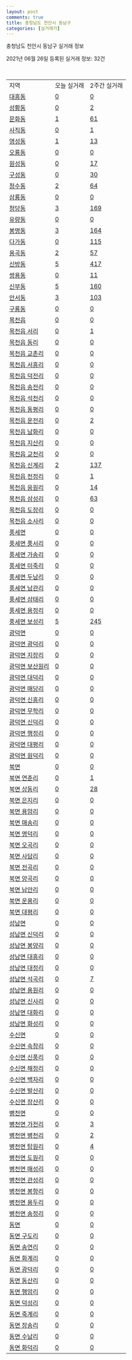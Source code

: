 ```yaml
---
layout: post
comments: true
title: 충청남도 천안시 동남구
categories: [실거래가]
---
```


충청남도 천안시 동남구 실거래 정보

2021년 06월 26일 등록된 실거래 정보: 32건

<script type="text/javascript">
  google.charts.load('current', {'packages':['corechart']});
  google.charts.setOnLoadCallback(drawChart);

  function drawChart() {
    var data = google.visualization.arrayToDataTable([['거래일', '매매', '전월세', '전매'], ['2021-02', 0, 9, 0], ['2021-03', 9, 59, 0], ['2021-04', 199, 160, 76], ['2021-05', 469, 250, 227], ['2021-06', 250, 119, 65]]);

    var options = {
      title: '최근 유형별 거래량 추이',
      legend: { position: 'bottom' }
    };

    var chart = new google.visualization.LineChart(document.getElementById('columnchart_material'));
    chart.draw(data, (options));
  }
</script>

<div id="columnchart_material" style="width: 450px; margin-left: -35px"></div>
<br>
<table class="sortable">
  <tr>
    <td>지역</td>
    <td>오늘 실거래</td>
    <td>2주간 실거래</td>
  </tr>

  
  <tr class="item">
    <td><a href="4413110100.html">대흥동</a></td>
    <td><a href="4413110100.html">0</a></td>
    <td><a href="4413110100.html">0</a></td>
  </tr>
    

  <tr class="item">
    <td><a href="4413110200.html">성황동</a></td>
    <td><a href="4413110200.html">0</a></td>
    <td><a href="4413110200.html">2</a></td>
  </tr>
    

  <tr class="item">
    <td><a href="4413110300.html">문화동</a></td>
    <td><a href="4413110300.html">1</a></td>
    <td><a href="4413110300.html">61</a></td>
  </tr>
    

  <tr class="item">
    <td><a href="4413110400.html">사직동</a></td>
    <td><a href="4413110400.html">0</a></td>
    <td><a href="4413110400.html">1</a></td>
  </tr>
    

  <tr class="item">
    <td><a href="4413110500.html">영성동</a></td>
    <td><a href="4413110500.html">1</a></td>
    <td><a href="4413110500.html">13</a></td>
  </tr>
    

  <tr class="item">
    <td><a href="4413110600.html">오룡동</a></td>
    <td><a href="4413110600.html">0</a></td>
    <td><a href="4413110600.html">0</a></td>
  </tr>
    

  <tr class="item">
    <td><a href="4413110700.html">원성동</a></td>
    <td><a href="4413110700.html">0</a></td>
    <td><a href="4413110700.html">17</a></td>
  </tr>
    

  <tr class="item">
    <td><a href="4413110800.html">구성동</a></td>
    <td><a href="4413110800.html">0</a></td>
    <td><a href="4413110800.html">30</a></td>
  </tr>
    

  <tr class="item">
    <td><a href="4413110900.html">청수동</a></td>
    <td><a href="4413110900.html">2</a></td>
    <td><a href="4413110900.html">64</a></td>
  </tr>
    

  <tr class="item">
    <td><a href="4413111000.html">삼룡동</a></td>
    <td><a href="4413111000.html">0</a></td>
    <td><a href="4413111000.html">0</a></td>
  </tr>
    

  <tr class="item">
    <td><a href="4413111100.html">청당동</a></td>
    <td><a href="4413111100.html">3</a></td>
    <td><a href="4413111100.html">169</a></td>
  </tr>
    

  <tr class="item">
    <td><a href="4413111200.html">유량동</a></td>
    <td><a href="4413111200.html">0</a></td>
    <td><a href="4413111200.html">0</a></td>
  </tr>
    

  <tr class="item">
    <td><a href="4413111300.html">봉명동</a></td>
    <td><a href="4413111300.html">3</a></td>
    <td><a href="4413111300.html">164</a></td>
  </tr>
    

  <tr class="item">
    <td><a href="4413111400.html">다가동</a></td>
    <td><a href="4413111400.html">0</a></td>
    <td><a href="4413111400.html">115</a></td>
  </tr>
    

  <tr class="item">
    <td><a href="4413111500.html">용곡동</a></td>
    <td><a href="4413111500.html">2</a></td>
    <td><a href="4413111500.html">57</a></td>
  </tr>
    

  <tr class="item">
    <td><a href="4413111600.html">신방동</a></td>
    <td><a href="4413111600.html">5</a></td>
    <td><a href="4413111600.html">417</a></td>
  </tr>
    

  <tr class="item">
    <td><a href="4413111700.html">쌍용동</a></td>
    <td><a href="4413111700.html">0</a></td>
    <td><a href="4413111700.html">11</a></td>
  </tr>
    

  <tr class="item">
    <td><a href="4413111800.html">신부동</a></td>
    <td><a href="4413111800.html">5</a></td>
    <td><a href="4413111800.html">160</a></td>
  </tr>
    

  <tr class="item">
    <td><a href="4413111900.html">안서동</a></td>
    <td><a href="4413111900.html">3</a></td>
    <td><a href="4413111900.html">103</a></td>
  </tr>
    

  <tr class="item">
    <td><a href="4413112000.html">구룡동</a></td>
    <td><a href="4413112000.html">0</a></td>
    <td><a href="4413112000.html">0</a></td>
  </tr>
    

  <tr class="item">
    <td><a href="4413125000.html">목천읍</a></td>
    <td><a href="4413125000.html">0</a></td>
    <td><a href="4413125000.html">0</a></td>
  </tr>
    

  <tr class="item">
    <td><a href="4413125021.html">목천읍 서리</a></td>
    <td><a href="4413125021.html">0</a></td>
    <td><a href="4413125021.html">1</a></td>
  </tr>
    

  <tr class="item">
    <td><a href="4413125022.html">목천읍 동리</a></td>
    <td><a href="4413125022.html">0</a></td>
    <td><a href="4413125022.html">0</a></td>
  </tr>
    

  <tr class="item">
    <td><a href="4413125023.html">목천읍 교촌리</a></td>
    <td><a href="4413125023.html">0</a></td>
    <td><a href="4413125023.html">0</a></td>
  </tr>
    

  <tr class="item">
    <td><a href="4413125024.html">목천읍 서흥리</a></td>
    <td><a href="4413125024.html">0</a></td>
    <td><a href="4413125024.html">0</a></td>
  </tr>
    

  <tr class="item">
    <td><a href="4413125025.html">목천읍 덕전리</a></td>
    <td><a href="4413125025.html">0</a></td>
    <td><a href="4413125025.html">0</a></td>
  </tr>
    

  <tr class="item">
    <td><a href="4413125026.html">목천읍 송전리</a></td>
    <td><a href="4413125026.html">0</a></td>
    <td><a href="4413125026.html">0</a></td>
  </tr>
    

  <tr class="item">
    <td><a href="4413125027.html">목천읍 석천리</a></td>
    <td><a href="4413125027.html">0</a></td>
    <td><a href="4413125027.html">0</a></td>
  </tr>
    

  <tr class="item">
    <td><a href="4413125028.html">목천읍 동평리</a></td>
    <td><a href="4413125028.html">0</a></td>
    <td><a href="4413125028.html">0</a></td>
  </tr>
    

  <tr class="item">
    <td><a href="4413125029.html">목천읍 운전리</a></td>
    <td><a href="4413125029.html">0</a></td>
    <td><a href="4413125029.html">2</a></td>
  </tr>
    

  <tr class="item">
    <td><a href="4413125030.html">목천읍 남화리</a></td>
    <td><a href="4413125030.html">0</a></td>
    <td><a href="4413125030.html">0</a></td>
  </tr>
    

  <tr class="item">
    <td><a href="4413125031.html">목천읍 지산리</a></td>
    <td><a href="4413125031.html">0</a></td>
    <td><a href="4413125031.html">0</a></td>
  </tr>
    

  <tr class="item">
    <td><a href="4413125032.html">목천읍 교천리</a></td>
    <td><a href="4413125032.html">0</a></td>
    <td><a href="4413125032.html">0</a></td>
  </tr>
    

  <tr class="item">
    <td><a href="4413125033.html">목천읍 신계리</a></td>
    <td><a href="4413125033.html">2</a></td>
    <td><a href="4413125033.html">137</a></td>
  </tr>
    

  <tr class="item">
    <td><a href="4413125034.html">목천읍 천정리</a></td>
    <td><a href="4413125034.html">0</a></td>
    <td><a href="4413125034.html">1</a></td>
  </tr>
    

  <tr class="item">
    <td><a href="4413125035.html">목천읍 응원리</a></td>
    <td><a href="4413125035.html">0</a></td>
    <td><a href="4413125035.html">14</a></td>
  </tr>
    

  <tr class="item">
    <td><a href="4413125036.html">목천읍 삼성리</a></td>
    <td><a href="4413125036.html">0</a></td>
    <td><a href="4413125036.html">63</a></td>
  </tr>
    

  <tr class="item">
    <td><a href="4413125037.html">목천읍 도장리</a></td>
    <td><a href="4413125037.html">0</a></td>
    <td><a href="4413125037.html">0</a></td>
  </tr>
    

  <tr class="item">
    <td><a href="4413125038.html">목천읍 소사리</a></td>
    <td><a href="4413125038.html">0</a></td>
    <td><a href="4413125038.html">0</a></td>
  </tr>
    

  <tr class="item">
    <td><a href="4413131000.html">풍세면</a></td>
    <td><a href="4413131000.html">0</a></td>
    <td><a href="4413131000.html">0</a></td>
  </tr>
    

  <tr class="item">
    <td><a href="4413131021.html">풍세면 풍서리</a></td>
    <td><a href="4413131021.html">0</a></td>
    <td><a href="4413131021.html">0</a></td>
  </tr>
    

  <tr class="item">
    <td><a href="4413131022.html">풍세면 가송리</a></td>
    <td><a href="4413131022.html">0</a></td>
    <td><a href="4413131022.html">0</a></td>
  </tr>
    

  <tr class="item">
    <td><a href="4413131023.html">풍세면 미죽리</a></td>
    <td><a href="4413131023.html">0</a></td>
    <td><a href="4413131023.html">0</a></td>
  </tr>
    

  <tr class="item">
    <td><a href="4413131024.html">풍세면 두남리</a></td>
    <td><a href="4413131024.html">0</a></td>
    <td><a href="4413131024.html">0</a></td>
  </tr>
    

  <tr class="item">
    <td><a href="4413131025.html">풍세면 남관리</a></td>
    <td><a href="4413131025.html">0</a></td>
    <td><a href="4413131025.html">0</a></td>
  </tr>
    

  <tr class="item">
    <td><a href="4413131026.html">풍세면 삼태리</a></td>
    <td><a href="4413131026.html">0</a></td>
    <td><a href="4413131026.html">0</a></td>
  </tr>
    

  <tr class="item">
    <td><a href="4413131027.html">풍세면 용정리</a></td>
    <td><a href="4413131027.html">0</a></td>
    <td><a href="4413131027.html">0</a></td>
  </tr>
    

  <tr class="item">
    <td><a href="4413131028.html">풍세면 보성리</a></td>
    <td><a href="4413131028.html">5</a></td>
    <td><a href="4413131028.html">245</a></td>
  </tr>
    

  <tr class="item">
    <td><a href="4413132000.html">광덕면</a></td>
    <td><a href="4413132000.html">0</a></td>
    <td><a href="4413132000.html">0</a></td>
  </tr>
    

  <tr class="item">
    <td><a href="4413132021.html">광덕면 광덕리</a></td>
    <td><a href="4413132021.html">0</a></td>
    <td><a href="4413132021.html">0</a></td>
  </tr>
    

  <tr class="item">
    <td><a href="4413132022.html">광덕면 지장리</a></td>
    <td><a href="4413132022.html">0</a></td>
    <td><a href="4413132022.html">0</a></td>
  </tr>
    

  <tr class="item">
    <td><a href="4413132023.html">광덕면 보산원리</a></td>
    <td><a href="4413132023.html">0</a></td>
    <td><a href="4413132023.html">0</a></td>
  </tr>
    

  <tr class="item">
    <td><a href="4413132024.html">광덕면 대덕리</a></td>
    <td><a href="4413132024.html">0</a></td>
    <td><a href="4413132024.html">0</a></td>
  </tr>
    

  <tr class="item">
    <td><a href="4413132025.html">광덕면 매당리</a></td>
    <td><a href="4413132025.html">0</a></td>
    <td><a href="4413132025.html">0</a></td>
  </tr>
    

  <tr class="item">
    <td><a href="4413132026.html">광덕면 신흥리</a></td>
    <td><a href="4413132026.html">0</a></td>
    <td><a href="4413132026.html">0</a></td>
  </tr>
    

  <tr class="item">
    <td><a href="4413132027.html">광덕면 무학리</a></td>
    <td><a href="4413132027.html">0</a></td>
    <td><a href="4413132027.html">0</a></td>
  </tr>
    

  <tr class="item">
    <td><a href="4413132028.html">광덕면 신덕리</a></td>
    <td><a href="4413132028.html">0</a></td>
    <td><a href="4413132028.html">0</a></td>
  </tr>
    

  <tr class="item">
    <td><a href="4413132029.html">광덕면 행정리</a></td>
    <td><a href="4413132029.html">0</a></td>
    <td><a href="4413132029.html">0</a></td>
  </tr>
    

  <tr class="item">
    <td><a href="4413132030.html">광덕면 대평리</a></td>
    <td><a href="4413132030.html">0</a></td>
    <td><a href="4413132030.html">0</a></td>
  </tr>
    

  <tr class="item">
    <td><a href="4413132031.html">광덕면 원덕리</a></td>
    <td><a href="4413132031.html">0</a></td>
    <td><a href="4413132031.html">0</a></td>
  </tr>
    

  <tr class="item">
    <td><a href="4413133000.html">북면</a></td>
    <td><a href="4413133000.html">0</a></td>
    <td><a href="4413133000.html">0</a></td>
  </tr>
    

  <tr class="item">
    <td><a href="4413133021.html">북면 연춘리</a></td>
    <td><a href="4413133021.html">0</a></td>
    <td><a href="4413133021.html">1</a></td>
  </tr>
    

  <tr class="item">
    <td><a href="4413133022.html">북면 상동리</a></td>
    <td><a href="4413133022.html">0</a></td>
    <td><a href="4413133022.html">28</a></td>
  </tr>
    

  <tr class="item">
    <td><a href="4413133023.html">북면 은지리</a></td>
    <td><a href="4413133023.html">0</a></td>
    <td><a href="4413133023.html">0</a></td>
  </tr>
    

  <tr class="item">
    <td><a href="4413133024.html">북면 용암리</a></td>
    <td><a href="4413133024.html">0</a></td>
    <td><a href="4413133024.html">0</a></td>
  </tr>
    

  <tr class="item">
    <td><a href="4413133025.html">북면 매송리</a></td>
    <td><a href="4413133025.html">0</a></td>
    <td><a href="4413133025.html">0</a></td>
  </tr>
    

  <tr class="item">
    <td><a href="4413133026.html">북면 명덕리</a></td>
    <td><a href="4413133026.html">0</a></td>
    <td><a href="4413133026.html">0</a></td>
  </tr>
    

  <tr class="item">
    <td><a href="4413133027.html">북면 오곡리</a></td>
    <td><a href="4413133027.html">0</a></td>
    <td><a href="4413133027.html">0</a></td>
  </tr>
    

  <tr class="item">
    <td><a href="4413133028.html">북면 사담리</a></td>
    <td><a href="4413133028.html">0</a></td>
    <td><a href="4413133028.html">0</a></td>
  </tr>
    

  <tr class="item">
    <td><a href="4413133029.html">북면 전곡리</a></td>
    <td><a href="4413133029.html">0</a></td>
    <td><a href="4413133029.html">0</a></td>
  </tr>
    

  <tr class="item">
    <td><a href="4413133030.html">북면 양곡리</a></td>
    <td><a href="4413133030.html">0</a></td>
    <td><a href="4413133030.html">0</a></td>
  </tr>
    

  <tr class="item">
    <td><a href="4413133031.html">북면 납안리</a></td>
    <td><a href="4413133031.html">0</a></td>
    <td><a href="4413133031.html">0</a></td>
  </tr>
    

  <tr class="item">
    <td><a href="4413133032.html">북면 운용리</a></td>
    <td><a href="4413133032.html">0</a></td>
    <td><a href="4413133032.html">0</a></td>
  </tr>
    

  <tr class="item">
    <td><a href="4413133033.html">북면 대평리</a></td>
    <td><a href="4413133033.html">0</a></td>
    <td><a href="4413133033.html">0</a></td>
  </tr>
    

  <tr class="item">
    <td><a href="4413134000.html">성남면</a></td>
    <td><a href="4413134000.html">0</a></td>
    <td><a href="4413134000.html">0</a></td>
  </tr>
    

  <tr class="item">
    <td><a href="4413134021.html">성남면 신덕리</a></td>
    <td><a href="4413134021.html">0</a></td>
    <td><a href="4413134021.html">0</a></td>
  </tr>
    

  <tr class="item">
    <td><a href="4413134022.html">성남면 봉양리</a></td>
    <td><a href="4413134022.html">0</a></td>
    <td><a href="4413134022.html">0</a></td>
  </tr>
    

  <tr class="item">
    <td><a href="4413134023.html">성남면 대흥리</a></td>
    <td><a href="4413134023.html">0</a></td>
    <td><a href="4413134023.html">0</a></td>
  </tr>
    

  <tr class="item">
    <td><a href="4413134024.html">성남면 대정리</a></td>
    <td><a href="4413134024.html">0</a></td>
    <td><a href="4413134024.html">0</a></td>
  </tr>
    

  <tr class="item">
    <td><a href="4413134025.html">성남면 석곡리</a></td>
    <td><a href="4413134025.html">0</a></td>
    <td><a href="4413134025.html">7</a></td>
  </tr>
    

  <tr class="item">
    <td><a href="4413134026.html">성남면 용원리</a></td>
    <td><a href="4413134026.html">0</a></td>
    <td><a href="4413134026.html">0</a></td>
  </tr>
    

  <tr class="item">
    <td><a href="4413134027.html">성남면 신사리</a></td>
    <td><a href="4413134027.html">0</a></td>
    <td><a href="4413134027.html">0</a></td>
  </tr>
    

  <tr class="item">
    <td><a href="4413134028.html">성남면 대화리</a></td>
    <td><a href="4413134028.html">0</a></td>
    <td><a href="4413134028.html">0</a></td>
  </tr>
    

  <tr class="item">
    <td><a href="4413134029.html">성남면 화성리</a></td>
    <td><a href="4413134029.html">0</a></td>
    <td><a href="4413134029.html">0</a></td>
  </tr>
    

  <tr class="item">
    <td><a href="4413135000.html">수신면</a></td>
    <td><a href="4413135000.html">0</a></td>
    <td><a href="4413135000.html">0</a></td>
  </tr>
    

  <tr class="item">
    <td><a href="4413135021.html">수신면 속창리</a></td>
    <td><a href="4413135021.html">0</a></td>
    <td><a href="4413135021.html">0</a></td>
  </tr>
    

  <tr class="item">
    <td><a href="4413135022.html">수신면 신풍리</a></td>
    <td><a href="4413135022.html">0</a></td>
    <td><a href="4413135022.html">0</a></td>
  </tr>
    

  <tr class="item">
    <td><a href="4413135023.html">수신면 해정리</a></td>
    <td><a href="4413135023.html">0</a></td>
    <td><a href="4413135023.html">0</a></td>
  </tr>
    

  <tr class="item">
    <td><a href="4413135024.html">수신면 백자리</a></td>
    <td><a href="4413135024.html">0</a></td>
    <td><a href="4413135024.html">0</a></td>
  </tr>
    

  <tr class="item">
    <td><a href="4413135025.html">수신면 발산리</a></td>
    <td><a href="4413135025.html">0</a></td>
    <td><a href="4413135025.html">0</a></td>
  </tr>
    

  <tr class="item">
    <td><a href="4413135026.html">수신면 장산리</a></td>
    <td><a href="4413135026.html">0</a></td>
    <td><a href="4413135026.html">0</a></td>
  </tr>
    

  <tr class="item">
    <td><a href="4413136000.html">병천면</a></td>
    <td><a href="4413136000.html">0</a></td>
    <td><a href="4413136000.html">0</a></td>
  </tr>
    

  <tr class="item">
    <td><a href="4413136021.html">병천면 가전리</a></td>
    <td><a href="4413136021.html">0</a></td>
    <td><a href="4413136021.html">3</a></td>
  </tr>
    

  <tr class="item">
    <td><a href="4413136022.html">병천면 병천리</a></td>
    <td><a href="4413136022.html">0</a></td>
    <td><a href="4413136022.html">2</a></td>
  </tr>
    

  <tr class="item">
    <td><a href="4413136023.html">병천면 탑원리</a></td>
    <td><a href="4413136023.html">0</a></td>
    <td><a href="4413136023.html">4</a></td>
  </tr>
    

  <tr class="item">
    <td><a href="4413136024.html">병천면 도원리</a></td>
    <td><a href="4413136024.html">0</a></td>
    <td><a href="4413136024.html">0</a></td>
  </tr>
    

  <tr class="item">
    <td><a href="4413136025.html">병천면 매성리</a></td>
    <td><a href="4413136025.html">0</a></td>
    <td><a href="4413136025.html">0</a></td>
  </tr>
    

  <tr class="item">
    <td><a href="4413136026.html">병천면 관성리</a></td>
    <td><a href="4413136026.html">0</a></td>
    <td><a href="4413136026.html">0</a></td>
  </tr>
    

  <tr class="item">
    <td><a href="4413136027.html">병천면 봉항리</a></td>
    <td><a href="4413136027.html">0</a></td>
    <td><a href="4413136027.html">0</a></td>
  </tr>
    

  <tr class="item">
    <td><a href="4413136028.html">병천면 용두리</a></td>
    <td><a href="4413136028.html">0</a></td>
    <td><a href="4413136028.html">0</a></td>
  </tr>
    

  <tr class="item">
    <td><a href="4413136029.html">병천면 송정리</a></td>
    <td><a href="4413136029.html">0</a></td>
    <td><a href="4413136029.html">0</a></td>
  </tr>
    

  <tr class="item">
    <td><a href="4413137000.html">동면</a></td>
    <td><a href="4413137000.html">0</a></td>
    <td><a href="4413137000.html">0</a></td>
  </tr>
    

  <tr class="item">
    <td><a href="4413137021.html">동면 구도리</a></td>
    <td><a href="4413137021.html">0</a></td>
    <td><a href="4413137021.html">0</a></td>
  </tr>
    

  <tr class="item">
    <td><a href="4413137022.html">동면 송연리</a></td>
    <td><a href="4413137022.html">0</a></td>
    <td><a href="4413137022.html">0</a></td>
  </tr>
    

  <tr class="item">
    <td><a href="4413137023.html">동면 화계리</a></td>
    <td><a href="4413137023.html">0</a></td>
    <td><a href="4413137023.html">0</a></td>
  </tr>
    

  <tr class="item">
    <td><a href="4413137024.html">동면 광덕리</a></td>
    <td><a href="4413137024.html">0</a></td>
    <td><a href="4413137024.html">0</a></td>
  </tr>
    

  <tr class="item">
    <td><a href="4413137025.html">동면 동산리</a></td>
    <td><a href="4413137025.html">0</a></td>
    <td><a href="4413137025.html">0</a></td>
  </tr>
    

  <tr class="item">
    <td><a href="4413137026.html">동면 행암리</a></td>
    <td><a href="4413137026.html">0</a></td>
    <td><a href="4413137026.html">0</a></td>
  </tr>
    

  <tr class="item">
    <td><a href="4413137027.html">동면 덕성리</a></td>
    <td><a href="4413137027.html">0</a></td>
    <td><a href="4413137027.html">0</a></td>
  </tr>
    

  <tr class="item">
    <td><a href="4413137028.html">동면 죽계리</a></td>
    <td><a href="4413137028.html">0</a></td>
    <td><a href="4413137028.html">0</a></td>
  </tr>
    

  <tr class="item">
    <td><a href="4413137029.html">동면 장송리</a></td>
    <td><a href="4413137029.html">0</a></td>
    <td><a href="4413137029.html">0</a></td>
  </tr>
    

  <tr class="item">
    <td><a href="4413137030.html">동면 수남리</a></td>
    <td><a href="4413137030.html">0</a></td>
    <td><a href="4413137030.html">0</a></td>
  </tr>
    

  <tr class="item">
    <td><a href="4413137031.html">동면 화덕리</a></td>
    <td><a href="4413137031.html">0</a></td>
    <td><a href="4413137031.html">0</a></td>
  </tr>
    


</table>


    